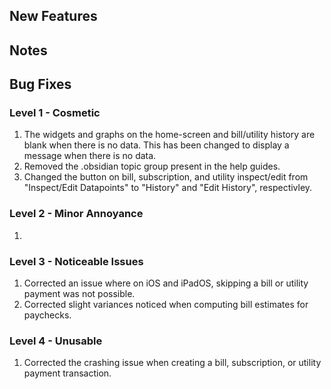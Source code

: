 ## New Features

## Notes

## Bug Fixes
### Level 1 - Cosmetic
1. The widgets and graphs on the home-screen and bill/utility history are blank when there is no data. This has been changed to display a message when there is no data.
2. Removed the .obsidian topic group present in the help guides. 
3. Changed the button on bill, subscription, and utility inspect/edit from "Inspect/Edit Datapoints" to "History" and "Edit History", respectivley. 

### Level 2 - Minor Annoyance
1. 

### Level 3 - Noticeable Issues
1. Corrected an issue where on iOS and iPadOS, skipping a bill or utility payment was not possible.
2. Corrected slight variances noticed when computing bill estimates for paychecks.

### Level 4 - Unusable 
1. Corrected the crashing issue when creating a bill, subscription, or utility payment transaction.
